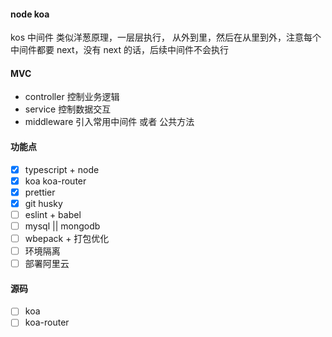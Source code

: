 #### node koa

kos 中间件 类似洋葱原理，一层层执行， 从外到里，然后在从里到外，注意每个中间件都要 next，没有 next 的话，后续中间件不会执行

#### MVC

- controller 控制业务逻辑
- service 控制数据交互
- middleware 引入常用中间件 或者 公共方法

#### 功能点

- [x] typescript + node
- [x] koa koa-router
- [x] prettier
- [x] git husky
- [ ] eslint + babel
- [ ] mysql || mongodb
- [ ] wbepack + 打包优化
- [ ] 环境隔离
- [ ] 部署阿里云

#### 源码

- [ ] koa
- [ ] koa-router
